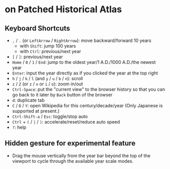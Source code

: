 # on Patched Historical Atlas

## Keyboard Shortcuts

* `,` / `.` (or `LeftArrow` / `RightArrow`): move backward/forward 10 years
  * with `Shift`: jump 100 years
  * with `Ctrl`: previous/next year
* `[` / `]`: previous/next year
* `Home` / `0` / `1` / `End`: jump to the oldest year/1 A.D./1000 A.D./the newest year
* `Enter`: input the year directly as if you clicked the year at the top right
* `h` / `j` / `k` / `l` (and `y` / `u` / `b` / `n`): scroll
* `z` / `Z` (or `z` / `x` or `i` / `o`): zoom in/out
* `Ctrl-Space`: put the "current view" to the browser history so that you can go back to it later by `Back` button of the browser
* `d`: duplicate tab
* `C` / `D` / `Y`: open Wikipedia for this century/decade/year (Only Japanese is supported at present.)
* `Ctrl-Shift-a` / `Esc`: toggle/stop auto
* `Ctrl` + `(` / `|` / `)`: accelerate/reset/reduce auto speed
* `?`: help

## Hidden gesture for experimental feature

* Drag the mouse vertically from the year bar beyond the top of the viewport to cycle through the available year scale modes.
